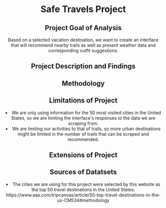 <h1 align="center">Safe Travels Project</h1>
<h2 align="center">Project Goal of Analysis</h2>
<p align="center">Based on a selected vacation destination, we want to create an interface that will recommend nearby trails as well as present weather data and corresponding outfit suggestions.</p>
<h2 align="center">Project Description and Findings</h2> 
<h2 align="center">Methodology</h2>
<h2 align="center">Limitations of Project</h2>
<li align="center">We are only using information for the 50 most visited cities in the United States, so we are limiting the interface's responses to the data we are scraping from.</li>
<li align="center">We are limiting our activities to that of trails, so more urban destinations might be limited in the number of trails that can be scraped and recommended.</li>
<h2 align="center">Extensions of Project</h2>
<h2 align="center">Sources of Datatsets</h2>
<li align="center">The cities we are using for this project were selected by this website as the top 50 travel destinations in the United States: https://www.aaa.com/tripcanvas/article/50-top-travel-destinations-in-the-us-CM534#methodology</li>

